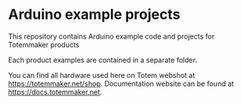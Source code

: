 # Arduino example projects

This repository contains Arduino example code and projects for Totemmaker products

Each product examples are contained in a separate folder.

You can find all hardware used here on Totem webshot at https://totemmaker.net/shop.
Documentation website can be found at https://docs.totemmaker.net.
